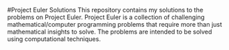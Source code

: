 #Project Euler Solutions
This repository contains my solutions to the problems on Project Euler. Project Euler is a collection of challenging mathematical/computer programming problems that require more than just mathematical insights to solve. The problems are intended to be solved using computational techniques.
